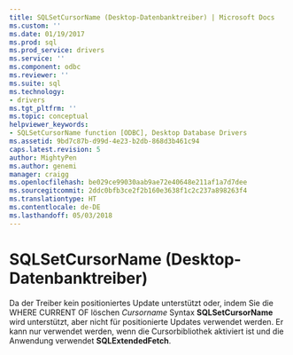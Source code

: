 ```yaml
---
title: SQLSetCursorName (Desktop-Datenbanktreiber) | Microsoft Docs
ms.custom: ''
ms.date: 01/19/2017
ms.prod: sql
ms.prod_service: drivers
ms.service: ''
ms.component: odbc
ms.reviewer: ''
ms.suite: sql
ms.technology:
- drivers
ms.tgt_pltfrm: ''
ms.topic: conceptual
helpviewer_keywords:
- SQLSetCursorName function [ODBC], Desktop Database Drivers
ms.assetid: 9bd7c87b-d99d-4e23-b2db-868d3b461c94
caps.latest.revision: 5
author: MightyPen
ms.author: genemi
manager: craigg
ms.openlocfilehash: be029ce99030aab9ae72e40648e211af1a7d7dee
ms.sourcegitcommit: 2ddc0bfb3ce2f2b160e3638f1c2c237a898263f4
ms.translationtype: HT
ms.contentlocale: de-DE
ms.lasthandoff: 05/03/2018
---
```

# <a name="sqlsetcursorname-desktop-database-drivers"></a>SQLSetCursorName (Desktop-Datenbanktreiber)
Da der Treiber kein positioniertes Update unterstützt oder, indem Sie die WHERE CURRENT OF löschen *Cursorname* Syntax **SQLSetCursorName** wird unterstützt, aber nicht für positionierte Updates verwendet werden. Er kann nur verwendet werden, wenn die Cursorbibliothek aktiviert ist und die Anwendung verwendet **SQLExtendedFetch**.
